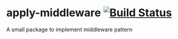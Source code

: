 # apply-middleware [![Build Status](https://travis-ci.org/rramaa/create-middleware.svg?branch=master)](https://travis-ci.org/rramaa/create-middleware)
A small package to implement middleware pattern
